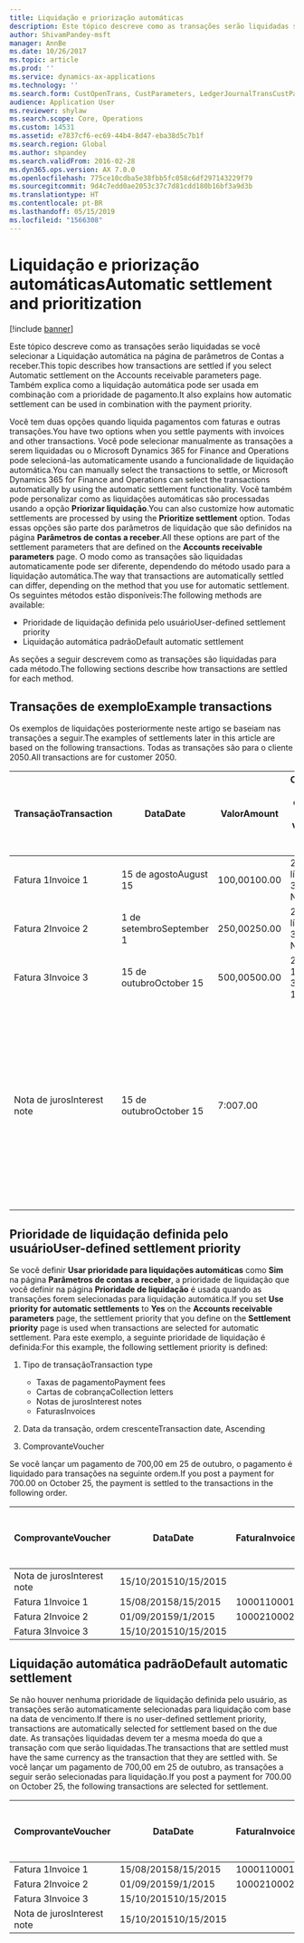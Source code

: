 ```yaml
---
title: Liquidação e priorização automáticas
description: Este tópico descreve como as transações serão liquidadas se você selecionar a Liquidação automática na página de parâmetros de Contas a receber. Também explica como a liquidação automática pode ser usada em combinação com a prioridade de pagamento.
author: ShivamPandey-msft
manager: AnnBe
ms.date: 10/26/2017
ms.topic: article
ms.prod: ''
ms.service: dynamics-ax-applications
ms.technology: ''
ms.search.form: CustOpenTrans, CustParameters, LedgerJournalTransCustPaym
audience: Application User
ms.reviewer: shylaw
ms.search.scope: Core, Operations
ms.custom: 14531
ms.assetid: e7837cf6-ec69-44b4-8d47-eba38d5c7b1f
ms.search.region: Global
ms.author: shpandey
ms.search.validFrom: 2016-02-28
ms.dyn365.ops.version: AX 7.0.0
ms.openlocfilehash: 775ce10cdba5e38fbb5fc058c6df297143229f79
ms.sourcegitcommit: 9d4c7edd0ae2053c37c7d81cdd180b16bf3a9d3b
ms.translationtype: HT
ms.contentlocale: pt-BR
ms.lasthandoff: 05/15/2019
ms.locfileid: "1566308"
---
```

# <a name="automatic-settlement-and-prioritization"></a><span data-ttu-id="a215f-104">Liquidação e priorização automáticas</span><span class="sxs-lookup"><span data-stu-id="a215f-104">Automatic settlement and prioritization</span></span>

[!include [banner](../includes/banner.md)]

<span data-ttu-id="a215f-105">Este tópico descreve como as transações serão liquidadas se você selecionar a Liquidação automática na página de parâmetros de Contas a receber.</span><span class="sxs-lookup"><span data-stu-id="a215f-105">This topic describes how transactions are settled if you select Automatic settlement on the Accounts receivable parameters page.</span></span> <span data-ttu-id="a215f-106">Também explica como a liquidação automática pode ser usada em combinação com a prioridade de pagamento.</span><span class="sxs-lookup"><span data-stu-id="a215f-106">It also explains how automatic settlement can be used in combination with the payment priority.</span></span>

<span data-ttu-id="a215f-107">Você tem duas opções quando liquida pagamentos com faturas e outras transações.</span><span class="sxs-lookup"><span data-stu-id="a215f-107">You have two options when you settle payments with invoices and other transactions.</span></span> <span data-ttu-id="a215f-108">Você pode selecionar manualmente as transações a serem liquidadas ou o Microsoft Dynamics 365 for Finance and Operations pode selecioná-las automaticamente usando a funcionalidade de liquidação automática.</span><span class="sxs-lookup"><span data-stu-id="a215f-108">You can manually select the transactions to settle, or Microsoft Dynamics 365 for Finance and Operations can select the transactions automatically by using the automatic settlement functionality.</span></span> <span data-ttu-id="a215f-109">Você também pode personalizar como as liquidações automáticas são processadas usando a opção **Priorizar liquidação**.</span><span class="sxs-lookup"><span data-stu-id="a215f-109">You can also customize how automatic settlements are processed by using the **Prioritize settlement** option.</span></span> <span data-ttu-id="a215f-110">Todas essas opções são parte dos parâmetros de liquidação que são definidos na página **Parâmetros de contas a receber**.</span><span class="sxs-lookup"><span data-stu-id="a215f-110">All these options are part of the settlement parameters that are defined on the **Accounts receivable parameters** page.</span></span> <span data-ttu-id="a215f-111">O modo como as transações são liquidadas automaticamente pode ser diferente, dependendo do método usado para a liquidação automática.</span><span class="sxs-lookup"><span data-stu-id="a215f-111">The way that transactions are automatically settled can differ, depending on the method that you use for automatic settlement.</span></span> <span data-ttu-id="a215f-112">Os seguintes métodos estão disponíveis:</span><span class="sxs-lookup"><span data-stu-id="a215f-112">The following methods are available:</span></span>

-   <span data-ttu-id="a215f-113">Prioridade de liquidação definida pelo usuário</span><span class="sxs-lookup"><span data-stu-id="a215f-113">User-defined settlement priority</span></span>
-   <span data-ttu-id="a215f-114">Liquidação automática padrão</span><span class="sxs-lookup"><span data-stu-id="a215f-114">Default automatic settlement</span></span>

<span data-ttu-id="a215f-115">As seções a seguir descrevem como as transações são liquidadas para cada método.</span><span class="sxs-lookup"><span data-stu-id="a215f-115">The following sections describe how transactions are settled for each method.</span></span>

## <a name="example-transactions"></a><span data-ttu-id="a215f-116">Transações de exemplo</span><span class="sxs-lookup"><span data-stu-id="a215f-116">Example transactions</span></span>
<span data-ttu-id="a215f-117">Os exemplos de liquidações posteriormente neste artigo se baseiam nas transações a seguir.</span><span class="sxs-lookup"><span data-stu-id="a215f-117">The examples of settlements later in this article are based on the following transactions.</span></span> <span data-ttu-id="a215f-118">Todas as transações são para o cliente 2050.</span><span class="sxs-lookup"><span data-stu-id="a215f-118">All transactions are for customer 2050.</span></span>

| <span data-ttu-id="a215f-119">Transação</span><span class="sxs-lookup"><span data-stu-id="a215f-119">Transaction</span></span>   | <span data-ttu-id="a215f-120">Data</span><span class="sxs-lookup"><span data-stu-id="a215f-120">Date</span></span>        | <span data-ttu-id="a215f-121">Valor</span><span class="sxs-lookup"><span data-stu-id="a215f-121">Amount</span></span> | <span data-ttu-id="a215f-122">Condições de desconto à vista</span><span class="sxs-lookup"><span data-stu-id="a215f-122">Cash discount terms</span></span> | <span data-ttu-id="a215f-123">Data do desconto à vista</span><span class="sxs-lookup"><span data-stu-id="a215f-123">Cash discount date</span></span> | <span data-ttu-id="a215f-124">Comentários</span><span class="sxs-lookup"><span data-stu-id="a215f-124">Comments</span></span>                                                                                                                                                                                      |
|---------------|-------------|--------|---------------------|--------------------|-----------------------------------------------------------------------------------------------------------------------------------------------------------------------------------------------|
| <span data-ttu-id="a215f-125">Fatura 1</span><span class="sxs-lookup"><span data-stu-id="a215f-125">Invoice 1</span></span>     | <span data-ttu-id="a215f-126">15 de agosto</span><span class="sxs-lookup"><span data-stu-id="a215f-126">August 15</span></span>   | <span data-ttu-id="a215f-127">100,00</span><span class="sxs-lookup"><span data-stu-id="a215f-127">100.00</span></span> | <span data-ttu-id="a215f-128">2%14, líquido 30</span><span class="sxs-lookup"><span data-stu-id="a215f-128">2%14, Net 30</span></span>        | <span data-ttu-id="a215f-129">29 de agosto</span><span class="sxs-lookup"><span data-stu-id="a215f-129">August 29</span></span>          |                                                                                                                                                                                               |
| <span data-ttu-id="a215f-130">Fatura 2</span><span class="sxs-lookup"><span data-stu-id="a215f-130">Invoice 2</span></span>     | <span data-ttu-id="a215f-131">1 de setembro</span><span class="sxs-lookup"><span data-stu-id="a215f-131">September 1</span></span> | <span data-ttu-id="a215f-132">250,00</span><span class="sxs-lookup"><span data-stu-id="a215f-132">250.00</span></span> | <span data-ttu-id="a215f-133">2%14, líquido 30</span><span class="sxs-lookup"><span data-stu-id="a215f-133">2%14, Net 30</span></span>        | <span data-ttu-id="a215f-134">15 de setembro</span><span class="sxs-lookup"><span data-stu-id="a215f-134">September 15</span></span>       |                                                                                                                                                                                               |
| <span data-ttu-id="a215f-135">Fatura 3</span><span class="sxs-lookup"><span data-stu-id="a215f-135">Invoice 3</span></span>     | <span data-ttu-id="a215f-136">15 de outubro</span><span class="sxs-lookup"><span data-stu-id="a215f-136">October 15</span></span>  | <span data-ttu-id="a215f-137">500,00</span><span class="sxs-lookup"><span data-stu-id="a215f-137">500.00</span></span> | <span data-ttu-id="a215f-138">2% 14/Líquido 30</span><span class="sxs-lookup"><span data-stu-id="a215f-138">2% 14/Net 30</span></span>        | <span data-ttu-id="a215f-139">29 de outubro</span><span class="sxs-lookup"><span data-stu-id="a215f-139">October 29</span></span>         |                                                                                                                                                                                               |
| <span data-ttu-id="a215f-140">Nota de juros</span><span class="sxs-lookup"><span data-stu-id="a215f-140">Interest note</span></span> | <span data-ttu-id="a215f-141">15 de outubro</span><span class="sxs-lookup"><span data-stu-id="a215f-141">October 15</span></span>  | <span data-ttu-id="a215f-142">7:00</span><span class="sxs-lookup"><span data-stu-id="a215f-142">7.00</span></span>   |                     |                    | <span data-ttu-id="a215f-143">Esta nota de juros destina-se à fatura 1 e à fatura 2.</span><span class="sxs-lookup"><span data-stu-id="a215f-143">This interest note is for invoice 1 and invoice 2.</span></span> <span data-ttu-id="a215f-144">O valor é calculado como 2% de juros em valores devidos com 30 ou mais dias de atraso.</span><span class="sxs-lookup"><span data-stu-id="a215f-144">The amount is calculated as 2-percent interest on amounts that are 30 or more days past due.</span></span> <span data-ttu-id="a215f-145">Por exemplo, 0,02 × (100,00 + 250,00) = 7,00.</span><span class="sxs-lookup"><span data-stu-id="a215f-145">For example, 0.02 × (100.00 + 250.00) = 7.00.</span></span> |

## <a name="user-defined-settlement-priority"></a><span data-ttu-id="a215f-146">Prioridade de liquidação definida pelo usuário</span><span class="sxs-lookup"><span data-stu-id="a215f-146">User-defined settlement priority</span></span>
<span data-ttu-id="a215f-147">Se você definir **Usar prioridade para liquidações automáticas** como **Sim** na página **Parâmetros de contas a receber**, a prioridade de liquidação que você definir na página **Prioridade de liquidação** é usada quando as transações forem selecionadas para liquidação automática.</span><span class="sxs-lookup"><span data-stu-id="a215f-147">If you set **Use priority for automatic settlements** to **Yes** on the **Accounts receivable parameters** page, the settlement priority that you define on the **Settlement priority** page is used when transactions are selected for automatic settlement.</span></span> <span data-ttu-id="a215f-148">Para este exemplo, a seguinte prioridade de liquidação é definida:</span><span class="sxs-lookup"><span data-stu-id="a215f-148">For this example, the following settlement priority is defined:</span></span>

1.  <span data-ttu-id="a215f-149">Tipo de transação</span><span class="sxs-lookup"><span data-stu-id="a215f-149">Transaction type</span></span>
    -   <span data-ttu-id="a215f-150">Taxas de pagamento</span><span class="sxs-lookup"><span data-stu-id="a215f-150">Payment fees</span></span>
    -   <span data-ttu-id="a215f-151">Cartas de cobrança</span><span class="sxs-lookup"><span data-stu-id="a215f-151">Collection letters</span></span>
    -   <span data-ttu-id="a215f-152">Notas de juros</span><span class="sxs-lookup"><span data-stu-id="a215f-152">Interest notes</span></span>
    -   <span data-ttu-id="a215f-153">Faturas</span><span class="sxs-lookup"><span data-stu-id="a215f-153">Invoices</span></span>

2.  <span data-ttu-id="a215f-154">Data da transação, ordem crescente</span><span class="sxs-lookup"><span data-stu-id="a215f-154">Transaction date, Ascending</span></span>
3.  <span data-ttu-id="a215f-155">Comprovante</span><span class="sxs-lookup"><span data-stu-id="a215f-155">Voucher</span></span>

<span data-ttu-id="a215f-156">Se você lançar um pagamento de 700,00 em 25 de outubro, o pagamento é liquidado para transações na seguinte ordem.</span><span class="sxs-lookup"><span data-stu-id="a215f-156">If you post a payment for 700.00 on October 25, the payment is settled to the transactions in the following order.</span></span>

| <span data-ttu-id="a215f-157">Comprovante</span><span class="sxs-lookup"><span data-stu-id="a215f-157">Voucher</span></span>       | <span data-ttu-id="a215f-158">Data</span><span class="sxs-lookup"><span data-stu-id="a215f-158">Date</span></span>       | <span data-ttu-id="a215f-159">Fatura</span><span class="sxs-lookup"><span data-stu-id="a215f-159">Invoice</span></span> | <span data-ttu-id="a215f-160">Valor na moeda da transação</span><span class="sxs-lookup"><span data-stu-id="a215f-160">Amount in transaction currency</span></span> | <span data-ttu-id="a215f-161">Valor para liquidar</span><span class="sxs-lookup"><span data-stu-id="a215f-161">Amount to settle</span></span> | <span data-ttu-id="a215f-162">Saldo</span><span class="sxs-lookup"><span data-stu-id="a215f-162">Balance</span></span> | <span data-ttu-id="a215f-163">Moeda</span><span class="sxs-lookup"><span data-stu-id="a215f-163">Currency</span></span> |
|---------------|------------|---------|--------------------------------|------------------|---------|----------|
| <span data-ttu-id="a215f-164">Nota de juros</span><span class="sxs-lookup"><span data-stu-id="a215f-164">Interest note</span></span> | <span data-ttu-id="a215f-165">15/10/2015</span><span class="sxs-lookup"><span data-stu-id="a215f-165">10/15/2015</span></span> |         | <span data-ttu-id="a215f-166">7:00</span><span class="sxs-lookup"><span data-stu-id="a215f-166">7.00</span></span>                           | <span data-ttu-id="a215f-167">7:00</span><span class="sxs-lookup"><span data-stu-id="a215f-167">7.00</span></span>             | <span data-ttu-id="a215f-168">0,00</span><span class="sxs-lookup"><span data-stu-id="a215f-168">0.00</span></span>    | <span data-ttu-id="a215f-169">USD</span><span class="sxs-lookup"><span data-stu-id="a215f-169">USD</span></span>      |
| <span data-ttu-id="a215f-170">Fatura 1</span><span class="sxs-lookup"><span data-stu-id="a215f-170">Invoice 1</span></span>     | <span data-ttu-id="a215f-171">15/08/2015</span><span class="sxs-lookup"><span data-stu-id="a215f-171">8/15/2015</span></span>  | <span data-ttu-id="a215f-172">10001</span><span class="sxs-lookup"><span data-stu-id="a215f-172">10001</span></span>   | <span data-ttu-id="a215f-173">100,00</span><span class="sxs-lookup"><span data-stu-id="a215f-173">100.00</span></span>                         | <span data-ttu-id="a215f-174">100,00</span><span class="sxs-lookup"><span data-stu-id="a215f-174">100.00</span></span>           | <span data-ttu-id="a215f-175">0,00</span><span class="sxs-lookup"><span data-stu-id="a215f-175">0.00</span></span>    | <span data-ttu-id="a215f-176">USD</span><span class="sxs-lookup"><span data-stu-id="a215f-176">USD</span></span>      |
| <span data-ttu-id="a215f-177">Fatura 2</span><span class="sxs-lookup"><span data-stu-id="a215f-177">Invoice 2</span></span>     | <span data-ttu-id="a215f-178">01/09/2015</span><span class="sxs-lookup"><span data-stu-id="a215f-178">9/1/2015</span></span>   | <span data-ttu-id="a215f-179">10002</span><span class="sxs-lookup"><span data-stu-id="a215f-179">10002</span></span>   | <span data-ttu-id="a215f-180">250,00</span><span class="sxs-lookup"><span data-stu-id="a215f-180">250.00</span></span>                         | <span data-ttu-id="a215f-181">250,00</span><span class="sxs-lookup"><span data-stu-id="a215f-181">250.00</span></span>           | <span data-ttu-id="a215f-182">0,00</span><span class="sxs-lookup"><span data-stu-id="a215f-182">0.00</span></span>    | <span data-ttu-id="a215f-183">USD</span><span class="sxs-lookup"><span data-stu-id="a215f-183">USD</span></span>      |
| <span data-ttu-id="a215f-184">Fatura 3</span><span class="sxs-lookup"><span data-stu-id="a215f-184">Invoice 3</span></span>     | <span data-ttu-id="a215f-185">15/10/2015</span><span class="sxs-lookup"><span data-stu-id="a215f-185">10/15/2015</span></span> |         | <span data-ttu-id="a215f-186">500,00</span><span class="sxs-lookup"><span data-stu-id="a215f-186">500.00</span></span>                         | <span data-ttu-id="a215f-187">343,00</span><span class="sxs-lookup"><span data-stu-id="a215f-187">343.00</span></span>           | <span data-ttu-id="a215f-188">157,00</span><span class="sxs-lookup"><span data-stu-id="a215f-188">157.00</span></span>  | <span data-ttu-id="a215f-189">USD</span><span class="sxs-lookup"><span data-stu-id="a215f-189">USD</span></span>      |

## <a name="default-automatic-settlement"></a><span data-ttu-id="a215f-190">Liquidação automática padrão</span><span class="sxs-lookup"><span data-stu-id="a215f-190">Default automatic settlement</span></span>
<span data-ttu-id="a215f-191">Se não houver nenhuma prioridade de liquidação definida pelo usuário, as transações serão automaticamente selecionadas para liquidação com base na data de vencimento.</span><span class="sxs-lookup"><span data-stu-id="a215f-191">If there is no user-defined settlement priority, transactions are automatically selected for settlement based on the due date.</span></span> <span data-ttu-id="a215f-192">As transações liquidadas devem ter a mesma moeda do que a transação com que serão liquidadas.</span><span class="sxs-lookup"><span data-stu-id="a215f-192">The transactions that are settled must have the same currency as the transaction that they are settled with.</span></span> <span data-ttu-id="a215f-193">Se você lançar um pagamento de 700,00 em 25 de outubro, as transações a seguir serão selecionadas para liquidação.</span><span class="sxs-lookup"><span data-stu-id="a215f-193">If you post a payment for 700.00 on October 25, the following transactions are selected for settlement.</span></span>

| <span data-ttu-id="a215f-194">Comprovante</span><span class="sxs-lookup"><span data-stu-id="a215f-194">Voucher</span></span>       | <span data-ttu-id="a215f-195">Data</span><span class="sxs-lookup"><span data-stu-id="a215f-195">Date</span></span>       | <span data-ttu-id="a215f-196">Fatura</span><span class="sxs-lookup"><span data-stu-id="a215f-196">Invoice</span></span> | <span data-ttu-id="a215f-197">Valor na moeda da transação</span><span class="sxs-lookup"><span data-stu-id="a215f-197">Amount in transaction currency</span></span> | <span data-ttu-id="a215f-198">Valor para liquidar</span><span class="sxs-lookup"><span data-stu-id="a215f-198">Amount to settle</span></span> | <span data-ttu-id="a215f-199">Saldo</span><span class="sxs-lookup"><span data-stu-id="a215f-199">Balance</span></span> | <span data-ttu-id="a215f-200">Moeda</span><span class="sxs-lookup"><span data-stu-id="a215f-200">Currency</span></span> |
|---------------|------------|---------|--------------------------------|------------------|---------|----------|
| <span data-ttu-id="a215f-201">Fatura 1</span><span class="sxs-lookup"><span data-stu-id="a215f-201">Invoice 1</span></span>     | <span data-ttu-id="a215f-202">15/08/2015</span><span class="sxs-lookup"><span data-stu-id="a215f-202">8/15/2015</span></span>  | <span data-ttu-id="a215f-203">10001</span><span class="sxs-lookup"><span data-stu-id="a215f-203">10001</span></span>   | <span data-ttu-id="a215f-204">100,00</span><span class="sxs-lookup"><span data-stu-id="a215f-204">100.00</span></span>                         | <span data-ttu-id="a215f-205">100,00</span><span class="sxs-lookup"><span data-stu-id="a215f-205">100.00</span></span>           | <span data-ttu-id="a215f-206">0,00</span><span class="sxs-lookup"><span data-stu-id="a215f-206">0.00</span></span>    | <span data-ttu-id="a215f-207">USD</span><span class="sxs-lookup"><span data-stu-id="a215f-207">USD</span></span>      |
| <span data-ttu-id="a215f-208">Fatura 2</span><span class="sxs-lookup"><span data-stu-id="a215f-208">Invoice 2</span></span>     | <span data-ttu-id="a215f-209">01/09/2015</span><span class="sxs-lookup"><span data-stu-id="a215f-209">9/1/2015</span></span>   | <span data-ttu-id="a215f-210">10002</span><span class="sxs-lookup"><span data-stu-id="a215f-210">10002</span></span>   | <span data-ttu-id="a215f-211">250,00</span><span class="sxs-lookup"><span data-stu-id="a215f-211">250.00</span></span>                         | <span data-ttu-id="a215f-212">250,00</span><span class="sxs-lookup"><span data-stu-id="a215f-212">250.00</span></span>           | <span data-ttu-id="a215f-213">0,00</span><span class="sxs-lookup"><span data-stu-id="a215f-213">0.00</span></span>    | <span data-ttu-id="a215f-214">USD</span><span class="sxs-lookup"><span data-stu-id="a215f-214">USD</span></span>      |
| <span data-ttu-id="a215f-215">Fatura 3</span><span class="sxs-lookup"><span data-stu-id="a215f-215">Invoice 3</span></span>     | <span data-ttu-id="a215f-216">15/10/2015</span><span class="sxs-lookup"><span data-stu-id="a215f-216">10/15/2015</span></span> |         | <span data-ttu-id="a215f-217">500,00</span><span class="sxs-lookup"><span data-stu-id="a215f-217">500.00</span></span>                         | <span data-ttu-id="a215f-218">350,00</span><span class="sxs-lookup"><span data-stu-id="a215f-218">350.00</span></span>           | <span data-ttu-id="a215f-219">150.00</span><span class="sxs-lookup"><span data-stu-id="a215f-219">150.00</span></span>  | <span data-ttu-id="a215f-220">USD</span><span class="sxs-lookup"><span data-stu-id="a215f-220">USD</span></span>      |
| <span data-ttu-id="a215f-221">Nota de juros</span><span class="sxs-lookup"><span data-stu-id="a215f-221">Interest note</span></span> | <span data-ttu-id="a215f-222">15/10/2015</span><span class="sxs-lookup"><span data-stu-id="a215f-222">10/15/2015</span></span> |         | <span data-ttu-id="a215f-223">7:00</span><span class="sxs-lookup"><span data-stu-id="a215f-223">7.00</span></span>                           | <span data-ttu-id="a215f-224">0,00</span><span class="sxs-lookup"><span data-stu-id="a215f-224">0.00</span></span>             | <span data-ttu-id="a215f-225">0,00</span><span class="sxs-lookup"><span data-stu-id="a215f-225">0.00</span></span>    | <span data-ttu-id="a215f-226">USD</span><span class="sxs-lookup"><span data-stu-id="a215f-226">USD</span></span>      |





